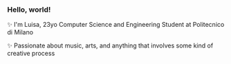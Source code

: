 ### Hello, world!

✨ I'm Luisa, 23yo Computer Science and Engineering Student at Politecnico di Milano

✨ Passionate about music, arts, and anything that involves some kind of creative process




<!--
**luisacicolini/luisacicolini** is a ✨ _special_ ✨ repository because its `README.md` (this file) appears on your GitHub profile.
-->



